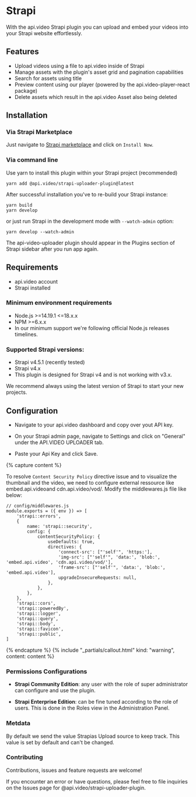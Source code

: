 # Strapi

With the api.video Strapi plugin you can upload and embed your videos into your Strapi website effortlessly.

## Features

- Upload videos using a file to api.video inside of Strapi
- Manage assets with the plugin's asset grid and pagination capabilities
- Search for assets using title
- Preview content using our player (powered by the api.video-player-react package)
- Delete assets which result in the api.video Asset also being deleted

## Installation

### Via Strapi Marketplace

Just navigate to [Strapi marketplace](https://market.strapi.io/plugins/@api.video-strapi-uploader-plugin) and click on `Install Now`.

### Via command line

Use yarn to install this plugin within your Strapi project (recommended)

```
yarn add @api.video/strapi-uploader-plugin@latest
```

After successful installation you've to re-build your Strapi instance:

```
yarn build
yarn develop
```

or just run Strapi in the development mode with `--watch-admin` option:

```
yarn develop --watch-admin
```

The api-video-uploader plugin should appear in the Plugins section of Strapi sidebar after you run app again.

## Requirements

- api.video account
- Strapi installed

### Minimum environment requirements

- Node.js >=14.19.1 <=18.x.x
- NPM >=6.x.x
- In our minimum support we're following official Node.js releases timelines.

### Supported Strapi versions:

- Strapi v4.5.1 (recently tested)
- Strapi v4.x
- This plugin is designed for Strapi v4 and is not working with v3.x.

We recommend always using the latest version of Strapi to start your new projects.

## Configuration

- Navigate to your api.video dashboard and copy over yout API key.

- On your Strapi admin page, navigate to Settings and click on "General" under the API.VIDEO UPLOADER tab.

- Paste your Api Key and click Save.

{% capture content %}

To resolve `Content Security Policy` directive issue and to visualize the thumbnail and the video, we need to configure external ressource like embed.api.videoand cdn.api.video/vod/. Modify the middlewares.js file like below:

```
// config/middlewares.js
module.exports = ({ env }) => [
    'strapi::errors',
    {
        name: 'strapi::security',
        config: {
            contentSecurityPolicy: {
                useDefaults: true,
                directives: {
                    'connect-src': ["'self'", 'https:'],
                    'img-src': ["'self'", 'data:', 'blob:', 'embed.api.video', 'cdn.api.video/vod/'],
                    'frame-src': ["'self'", 'data:', 'blob:', 'embed.api.video'],
                    upgradeInsecureRequests: null,
                },
            },
        },
    },
    'strapi::cors',
    'strapi::poweredBy',
    'strapi::logger',
    'strapi::query',
    'strapi::body',
    'strapi::favicon',
    'strapi::public',
]
```
{% endcapture %}
{% include "_partials/callout.html" kind: "warning", content: content %}

### Permissions Configurations

- **Strapi Community Edition**: any user with the role of super administrator can configure and use the plugin.

- **Strapi Enterprise Edition**: can be fine tuned according to the role of users. This is done in the Roles view in the Administration Panel.

### Metdata

By default we send the value Strapias Upload source to keep track. This value is set by default and can't be changed.

### Contributing

Contributions, issues and feature requests are welcome!

If you encounter an error or have questions, please feel free to file inquiries on the Issues page for @api.video/strapi-uploader-plugin.

